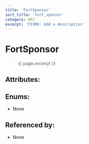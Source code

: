 ```yaml
---
title: 'FortSponsor'
sort_title: 'fort_sponsor'
category: API
excerpt: 'FIXME: Add a description'
---
```


[comment]: <> (THIS PART IS GENERATED - AKA DON'T EDIT THIS PART MANUALLY)

# FortSponsor

> {{ page.excerpt }}

## Attributes:


## Enums:

- None

## Referenced by:

- None

[comment]: <> (YOU CAN EDIT AFTER THIS)
